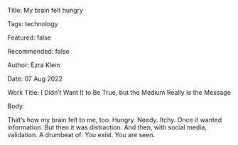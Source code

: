 Title:  My brain felt hungry

Tags:   technology

Featured: false

Recommended: false

Author: Ezra Klein

Date:   07 Aug 2022

Work Title: I Didn’t Want It to Be True, but the Medium Really Is the Message

Body:

That’s how my brain felt to me, too. Hungry. Needy. Itchy. Once it wanted information. But then it was distraction. And then, with social media, validation. A drumbeat of: You exist. You are seen.
